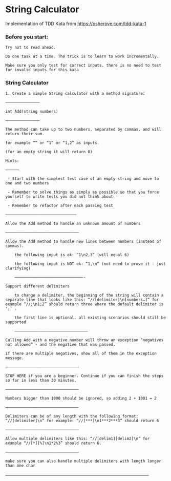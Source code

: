 # String Calculator
Implementation of TDD Kata from https://osherove.com/tdd-kata-1

### Before you start:

    Try not to read ahead.

    Do one task at a time. The trick is to learn to work incrementally.

    Make sure you only test for correct inputs. there is no need to test for invalid inputs for this kata

### String Calculator

    1. Create a simple String calculator with a method signature:

    ———————————————

    int Add(string numbers)

    ———————————————

    The method can take up to two numbers, separated by commas, and will return their sum. 

    for example “” or “1” or “1,2” as inputs.

    (for an empty string it will return 0) 

    Hints:

    ——————

     - Start with the simplest test case of an empty string and move to one and two numbers

     - Remember to solve things as simply as possible so that you force yourself to write tests you did not think about

     - Remember to refactor after each passing test

    ———————————————————————————————

    Allow the Add method to handle an unknown amount of numbers

    ————————————————————————————————

    Allow the Add method to handle new lines between numbers (instead of commas).

        the following input is ok: “1\n2,3” (will equal 6)

        the following input is NOT ok: “1,\n” (not need to prove it - just clarifying)

        ——————————————————————————————-

    Support different delimiters

        to change a delimiter, the beginning of the string will contain a separate line that looks like this: “//[delimiter]\n[numbers…]” for example “//;\n1;2” should return three where the default delimiter is ‘;’ .

        the first line is optional. all existing scenarios should still be supported

        ————————————————————————————————

    Calling Add with a negative number will throw an exception “negatives not allowed” - and the negative that was passed. 

    if there are multiple negatives, show all of them in the exception message.

    ————————————————————————————————

    STOP HERE if you are a beginner. Continue if you can finish the steps so far in less than 30 minutes.

    ————————————————————————————————

    Numbers bigger than 1000 should be ignored, so adding 2 + 1001 = 2

    ————————————————————————————————

    Delimiters can be of any length with the following format: “//[delimiter]\n” for example: “//[***]\n1***2***3” should return 6

    ————————————————————————————————

    Allow multiple delimiters like this: “//[delim1][delim2]\n” for example “//[*][%]\n1*2%3” should return 6.

    ————————————————————————————————

    make sure you can also handle multiple delimiters with length longer than one char

———————————————————————————————— 